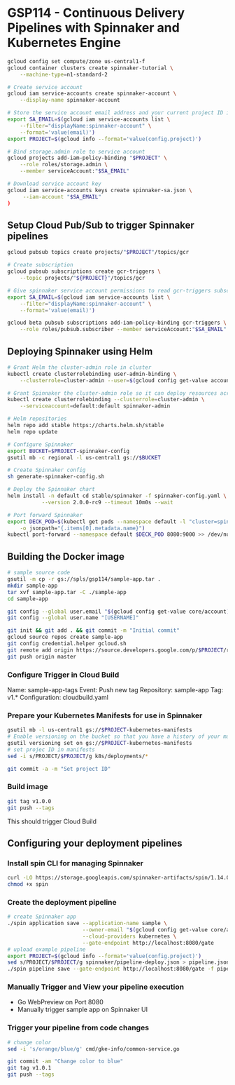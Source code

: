# GSP114 - Continuous Delivery Pipelines with Spinnaker and Kubernetes Engine

```bash
gcloud config set compute/zone us-central1-f
gcloud container clusters create spinnaker-tutorial \
    --machine-type=n1-standard-2

# Create service account
gcloud iam service-accounts create spinnaker-account \
    --display-name spinnaker-account

# Store the service account email address and your current project ID in environment variables for use in later commands:
export SA_EMAIL=$(gcloud iam service-accounts list \
    --filter="displayName:spinnaker-account" \
    --format='value(email)')
export PROJECT=$(gcloud info --format='value(config.project)')

# Bind storage.admin role to service account
gcloud projects add-iam-policy-binding "$PROJECT" \
    --role roles/storage.admin \
    --member serviceAccount:"$SA_EMAIL"

# Download service account key
gcloud iam service-accounts keys create spinnaker-sa.json \
     --iam-account "$SA_EMAIL"
)
```

## Setup Cloud Pub/Sub to trigger Spinnaker pipelines

```bash
gcloud pubsub topics create projects/"$PROJECT"/topics/gcr

# Create subscription
gcloud pubsub subscriptions create gcr-triggers \
    --topic projects/"${PROJECT}"/topics/gcr

# Give spinnaker service account permissions to read gcr-triggers subscription
export SA_EMAIL=$(gcloud iam service-accounts list \
    --filter="displayName:spinnaker-account" \
    --format='value(email)')

gcloud beta pubsub subscriptions add-iam-policy-binding gcr-triggers \
    --role roles/pubsub.subscriber --member serviceAccount:"$SA_EMAIL"
```

## Deploying Spinnaker using Helm

```bash
# Grant Helm the cluster-admin role in cluster
kubectl create clusterrolebinding user-admin-binding \
    --clusterrole=cluster-admin --user=$(gcloud config get-value account)

# Grant Spinnaker the cluster-admin role so it can deploy resources across all namespaces
kubectl create clusterrolebinding --clusterrole=cluster-admin \
    --serviceaccount=default:default spinnaker-admin

# Helm repositories
helm repo add stable https://charts.helm.sh/stable
helm repo update

# Configure Spinnaker
export BUCKET=$PROJECT-spinnaker-config
gsutil mb -c regional -l us-central1 gs://$BUCKET

# Create Spinnaker config
sh generate-spinnaker-config.sh

# Deploy the Spinnaker chart
helm install -n default cd stable/spinnaker -f spinnaker-config.yaml \
           --version 2.0.0-rc9 --timeout 10m0s --wait

# Port forward Spinnaker
export DECK_POD=$(kubectl get pods --namespace default -l "cluster=spin-deck" \
    -o jsonpath="{.items[0].metadata.name}")
kubectl port-forward --namespace default $DECK_POD 8080:9000 >> /dev/null &
```

## Building the Docker image

```bash
# sample source code
gsutil -m cp -r gs://spls/gsp114/sample-app.tar .
mkdir sample-app
tar xvf sample-app.tar -C ./sample-app
cd sample-app

git config --global user.email "$(gcloud config get-value core/account)"
git config --global user.name "[USERNAME]"

git init && git add . && git commit -m "Initial commit"
gcloud source repos create sample-app
git config credential.helper gcloud.sh
git remote add origin https://source.developers.google.com/p/$PROJECT/r/sample-app
git push origin master
```

### Configure Trigger in Cloud Build

Name: sample-app-tags
Event: Push new tag
Repository: sample-app
Tag: v1.*
Configuration: cloudbuild.yaml

### Prepare your Kubernetes Manifests for use in Spinnaker

```bash
gsutil mb -l us-central1 gs://$PROJECT-kubernetes-manifests
# Enable versioning on the bucket so that you have a history of your manifest
gsutil versioning set on gs://$PROJECT-kubernetes-manifests
# set projec ID in manifests
sed -i s/PROJECT/$PROJECT/g k8s/deployments/*

git commit -a -m "Set project ID"
```

### Build image

```bash
git tag v1.0.0
git push --tags
```

This should trigger Cloud Build

## Configuring your deployment pipelines

### Install spin CLI for managing Spinnaker

```bash
curl -LO https://storage.googleapis.com/spinnaker-artifacts/spin/1.14.0/linux/amd64/spin
chmod +x spin
```

### Create the deployment pipeline

```bash
# create Spinnaker app
./spin application save --application-name sample \
                        --owner-email "$(gcloud config get-value core/account)" \
                        --cloud-providers kubernetes \
                        --gate-endpoint http://localhost:8080/gate
# upload example pipeline
export PROJECT=$(gcloud info --format='value(config.project)')
sed s/PROJECT/$PROJECT/g spinnaker/pipeline-deploy.json > pipeline.json
./spin pipeline save --gate-endpoint http://localhost:8080/gate -f pipeline.json
```

### Manually Trigger and View your pipeline execution

- Go WebPreview on Port 8080
- Manually trigger sample app on Spinnaker UI

### Trigger your pipeline from code changes

```bash
# change color
sed -i 's/orange/blue/g' cmd/gke-info/common-service.go

git commit -am "Change color to blue"
git tag v1.0.1
git push --tags
```
